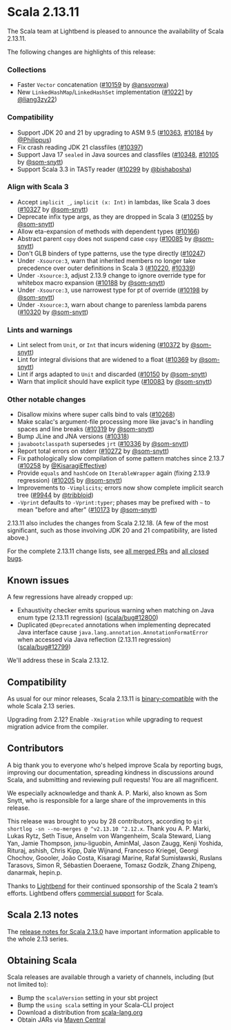 # Scala 2.13.11

The Scala team at Lightbend is pleased to announce the availability of Scala 2.13.11.

The following changes are highlights of this release:

### Collections

* Faster `Vector` concatenation ([#10159](https://github.com/scala/scala/pull/10159) by [@ansvonwa](https://github.com/ansvonwa))
* New `LinkedHashMap`/`LinkedHashSet` implementation ([#10221](https://github.com/scala/scala/pull/10221) by [@liang3zy22](https://github.com/liang3zy22))

### Compatibility

* Support JDK 20 and 21 by upgrading to ASM 9.5 ([#10363](https://github.com/scala/scala/pull/10363), [#10184](https://github.com/scala/scala/pull/10184) by [@Philippus](https://github.com/Philippus))
* Fix crash reading JDK 21 classfiles ([#10397](https://github.com/scala/scala/pull/10397))
* Support Java 17 `sealed` in Java sources and classfiles ([#10348](https://github.com/scala/scala/pull/10348), [#10105](https://github.com/scala/scala/pull/10105) by [@som-snytt](https://github.com/som-snytt))
* Support Scala 3.3 in TASTy reader ([#10299](https://github.com/scala/scala/pull/10299) by [@bishabosha](https://github.com/bishabosha))

### Align with Scala 3

* Accept `implicit _`, `implicit (x: Int)` in lambdas, like Scala 3 does ([#10327](https://github.com/scala/scala/pull/10327) by [@som-snytt](https://github.com/som-snytt))
* Deprecate infix type args, as they are dropped in Scala 3 ([#10255](https://github.com/scala/scala/pull/10255) by [@som-snytt](https://github.com/som-snytt))
* Allow eta-expansion of methods with dependent types ([#10166](https://github.com/scala/scala/pull/10166))
* Abstract parent `copy` does not suspend case `copy` ([#10085](https://github.com/scala/scala/pull/10085) by [@som-snytt](https://github.com/som-snytt))
* Don't GLB binders of type patterns, use the type directly ([#10247](https://github.com/scala/scala/pull/10247))
* Under `-Xsource:3`, warn that inherited members no longer take precedence over outer definitions in Scala 3 ([#10220](https://github.com/scala/scala/pull/10220), [#10339](https://github.com/scala/scala/pull/10339))
* Under `-Xsource:3`, adjust 2.13.9 change to ignore override type for whitebox macro expansion ([#10188](https://github.com/scala/scala/pull/10188) by [@som-snytt](https://github.com/som-snytt))
* Under `-Xsource:3`, use narrowest type for pt of override  ([#10198](https://github.com/scala/scala/pull/10198) by [@som-snytt](https://github.com/som-snytt))
* Under `-Xsource:3`, warn about change to parenless lambda parens ([#10320](https://github.com/scala/scala/pull/10320) by [@som-snytt](https://github.com/som-snytt))

### Lints and warnings

* Lint select from `Unit`, or `Int` that incurs widening ([#10372](https://github.com/scala/scala/pull/10372) by [@som-snytt](https://github.com/som-snytt))
* Lint for integral divisions that are widened to a float ([#10369](https://github.com/scala/scala/pull/10369) by [@som-snytt](https://github.com/som-snytt))
* Lint if args adapted to `Unit` and discarded ([#10150](https://github.com/scala/scala/pull/10150) by [@som-snytt](https://github.com/som-snytt))
* Warn that implicit should have explicit type ([#10083](https://github.com/scala/scala/pull/10083) by [@som-snytt](https://github.com/som-snytt))

### Other notable changes

* Disallow mixins where super calls bind to vals ([#10268](https://github.com/scala/scala/pull/10268))
* Make scalac's argument-file processing more like javac's in handling spaces and line breaks ([#10319](https://github.com/scala/scala/pull/10319) by [@som-snytt](https://github.com/som-snytt))
* Bump JLine and JNA versions ([#10318](https://github.com/scala/scala/pull/10318))
* `javabootclasspath` supersedes `jrt` ([#10336](https://github.com/scala/scala/pull/10336) by [@som-snytt](https://github.com/som-snytt))
* Report total errors on stderr ([#10272](https://github.com/scala/scala/pull/10272) by [@som-snytt](https://github.com/som-snytt))
* Fix pathologically slow compilation of some pattern matches since 2.13.7 ([#10258](https://github.com/scala/scala/pull/10258) by [@KisaragiEffective](https://github.com/KisaragiEffective))
* Provide `equals` and `hashCode` on `IterableWrapper` again (fixing 2.13.9 regression) ([#10205](https://github.com/scala/scala/pull/10205) by [@som-snytt](https://github.com/som-snytt))
* Improvements to `-Vimplicits`; errors now show complete implicit search tree ([#9944](https://github.com/scala/scala/pull/9944) by [@tribbloid](https://github.com/tribbloid))
* `-Vprint` defaults to `-Vprint:typer`; phases may be prefixed with `~` to mean "before and after" ([#10173](https://github.com/scala/scala/pull/10173) by [@som-snytt](https://github.com/som-snytt))

2.13.11 also includes the changes from Scala 2.12.18. (A few of the most significant, such as those involving JDK 20 and 21 compatibility, are listed above.)

For the complete 2.13.11 change lists, see [all merged PRs](https://github.com/scala/scala/pulls?q=is%3Amerged%20milestone%3A2.13.11) and [all closed bugs](https://github.com/scala/bug/issues?utf8=%E2%9C%93&q=is%3Aclosed+milestone%3A2.13.11).

## Known issues

A few regressions have already cropped up:

* Exhaustivity checker emits spurious warning when matching on Java enum type (2.13.11 regression) ([scala/bug#12800](https://github.com/scala/bug/issues/12800))
* Duplicated `@Deprecated` annotations when implementing deprecated Java interface cause `java.lang.annotation.AnnotationFormatError` when accessed via Java reflection (2.13.11 regression) ([scala/bug#12799](https://github.com/scala/bug/issues/12799))

We'll address these in Scala 2.13.12.

## Compatibility

As usual for our minor releases, Scala 2.13.11 is [binary-compatible](https://docs.scala-lang.org/overviews/core/binary-compatibility-of-scala-releases.html) with the whole Scala 2.13 series.

Upgrading from 2.12? Enable `-Xmigration` while upgrading to request migration advice from the compiler.

## Contributors

A big thank you to everyone who's helped improve Scala by reporting bugs, improving our documentation, spreading kindness in discussions around Scala, and submitting and reviewing pull requests! You are all magnificent.

We especially acknowledge and thank A. P. Marki, also known as Som Snytt, who is responsible for a large share of the improvements in this release.

This release was brought to you by 28 contributors, according to `git shortlog -sn --no-merges @ ^v2.13.10 ^2.12.x`. Thank you A. P. Marki, Lukas Rytz, Seth Tisue, Anselm von Wangenheim, Scala Steward, Liang Yan, Jamie Thompson, jxnu-liguobin, AminMal, Jason Zaugg, Kenji Yoshida, Rituraj, ashish, Chris Kipp, Dale Wijnand, Francesco Kriegel, Georgi Chochov, Goooler, João Costa, Kisaragi Marine, Rafał Sumisławski, Ruslans Tarasovs, Simon R, Sébastien Doeraene, Tomasz Godzik, Zhang Zhipeng, danarmak, hepin.p.

Thanks to [Lightbend](https://www.lightbend.com/scala) for their continued sponsorship of the Scala 2 team’s efforts. Lightbend offers [commercial support](https://www.lightbend.com/lightbend-platform-subscription) for Scala.

## Scala 2.13 notes

The [release notes for Scala 2.13.0](https://github.com/scala/scala/releases/v2.13.0) have important information applicable to the whole 2.13 series.

## Obtaining Scala

Scala releases are available through a variety of channels, including (but not limited to):

* Bump the `scalaVersion` setting in your sbt project
* Bump the `using scala` setting in your Scala-CLI project
* Download a distribution from [scala-lang.org](https://scala-lang.org/download/2.13.11.html)
* Obtain JARs via [Maven Central](https://search.maven.org/search?q=g:org.scala-lang%20AND%20v:2.13.11)
